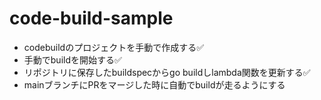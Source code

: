 # code-build-sample
- codebuildのプロジェクトを手動で作成する✅
- 手動でbuildを開始する✅
- リポジトリに保存したbuildspecからgo buildしlambda関数を更新する✅
- mainブランチにPRをマージした時に自動でbuildが走るようにする
